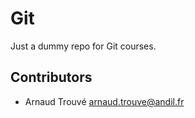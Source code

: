 # Git

Just a dummy repo for Git courses.

## Contributors
* Arnaud Trouvé <arnaud.trouve@andil.fr>
